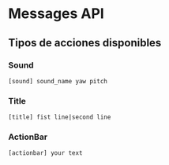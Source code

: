 # Messages API

## Tipos de acciones disponibles

### Sound
`[sound] sound_name yaw pitch`

### Title
`[title] fist line|second line`

### ActionBar
`[actionbar] your text`
